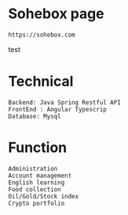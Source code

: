 # Sohebox page
	https://sohebox.com
 
test

# Technical
	Backend: Java Spring Restful API
	FrontEnd : Angular Typescrip
	Database: Mysql


	
# Function
	Administration
	Account management
	English learning
	Food collection
	Oil/Gold/Stock index
	Crypto portfolio
